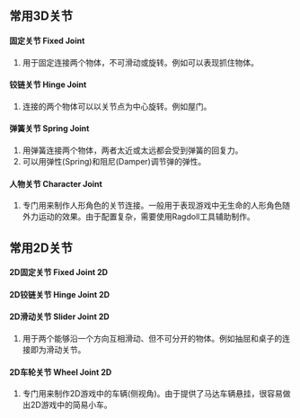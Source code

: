 


## 常用3D关节

#### 固定关节 Fixed Joint

1. 用于固定连接两个物体，不可滑动或旋转。例如可以表现抓住物体。

#### 铰链关节 Hinge Joint

1. 连接的两个物体可以以关节点为中心旋转。例如屋门。

#### 弹簧关节 Spring Joint

1. 用弹簧连接两个物体，两者太近或太远都会受到弹簧的回复力。
2. 可以用弹性(Spring)和阻尼(Damper)调节弹的弹性。

#### 人物关节 Character Joint

1. 专门用来制作人形角色的关节连接。一般用于表现游戏中无生命的人形角色随外力运动的效果。由于配置复杂，需要使用Ragdoll工具辅助制作。

## 常用2D关节

#### 2D固定关节 Fixed Joint 2D

#### 2D铰链关节 Hinge Joint 2D

#### 2D滑动关节 Slider Joint 2D

1. 用于两个能够沿一个方向互相滑动、但不可分开的物体。例如抽屈和桌子的连接即为滑动关节。

#### 2D车轮关节 Wheel Joint 2D

1. 专门用来制作2D游戏中的车辆(侧视角)。由于提供了马达车辆悬挂，很容易做出2D游戏中的简易小车。